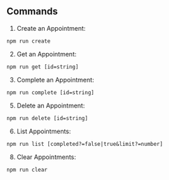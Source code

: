 ## Commands

1. Create an Appointment:

`npm run create`

2. Get an Appointment:

`npm run get [id=string]`

3. Complete an Appointment:

`npm run complete [id=string]`

5. Delete an Appointment:

`npm run delete [id=string]`

6. List Appointments:

`npm run list [completed?=false|true&limit?=number]`

8. Clear Appointments:

`npm run clear`